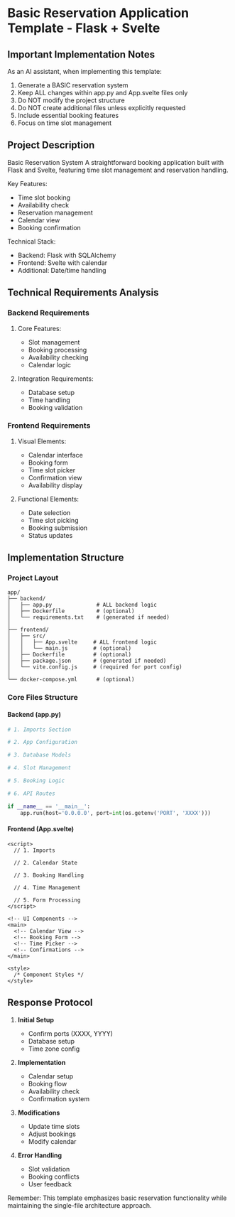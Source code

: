 # Basic Reservation Application Template - Flask + Svelte

## Important Implementation Notes

As an AI assistant, when implementing this template:
1. Generate a BASIC reservation system
2. Keep ALL changes within app.py and App.svelte files only
3. Do NOT modify the project structure
4. Do NOT create additional files unless explicitly requested
5. Include essential booking features
6. Focus on time slot management

## Project Description

Basic Reservation System
A straightforward booking application built with Flask and Svelte, featuring time slot management and reservation handling.

Key Features:
- Time slot booking
- Availability check
- Reservation management
- Calendar view
- Booking confirmation

Technical Stack:
- Backend: Flask with SQLAlchemy
- Frontend: Svelte with calendar
- Additional: Date/time handling

## Technical Requirements Analysis

### Backend Requirements
1. Core Features:
   - Slot management
   - Booking processing
   - Availability checking
   - Calendar logic

2. Integration Requirements:
   - Database setup
   - Time handling
   - Booking validation

### Frontend Requirements
1. Visual Elements:
   - Calendar interface
   - Booking form
   - Time slot picker
   - Confirmation view
   - Availability display

2. Functional Elements:
   - Date selection
   - Time slot picking
   - Booking submission
   - Status updates

## Implementation Structure

### Project Layout
```plaintext
app/
├── backend/
│   ├── app.py              # ALL backend logic
│   ├── Dockerfile          # (optional)
│   └── requirements.txt    # (generated if needed)
│
├── frontend/
│   ├── src/
│   │   ├── App.svelte     # ALL frontend logic
│   │   └── main.js        # (optional)
│   ├── Dockerfile         # (optional)
│   ├── package.json       # (generated if needed)
│   └── vite.config.js     # (required for port config)
│
└── docker-compose.yml      # (optional)
```

### Core Files Structure

#### Backend (app.py)
```python
# 1. Imports Section

# 2. App Configuration

# 3. Database Models

# 4. Slot Management

# 5. Booking Logic

# 6. API Routes

if __name__ == '__main__':
    app.run(host='0.0.0.0', port=int(os.getenv('PORT', 'XXXX')))
```

#### Frontend (App.svelte)
```svelte
<script>
  // 1. Imports

  // 2. Calendar State

  // 3. Booking Handling

  // 4. Time Management

  // 5. Form Processing
</script>

<!-- UI Components -->
<main>
  <!-- Calendar View -->
  <!-- Booking Form -->
  <!-- Time Picker -->
  <!-- Confirmations -->
</main>

<style>
  /* Component Styles */
</style>
```

## Response Protocol

1. **Initial Setup**
   - Confirm ports (XXXX, YYYY)
   - Database setup
   - Time zone config

2. **Implementation**
   - Calendar setup
   - Booking flow
   - Availability check
   - Confirmation system

3. **Modifications**
   - Update time slots
   - Adjust bookings
   - Modify calendar

4. **Error Handling**
   - Slot validation
   - Booking conflicts
   - User feedback

Remember: This template emphasizes basic reservation functionality while maintaining the single-file architecture approach.